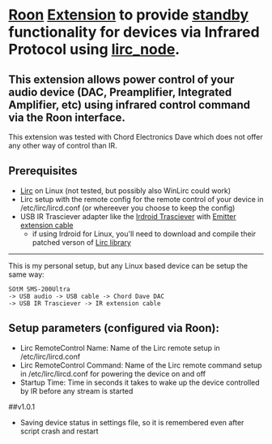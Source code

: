 # [Roon](https://roonlabs.com) [Extension](node-roon-api) to provide [standby](https://github.com/RoonLabs/node-roon-api-source-control) functionality for devices via Infrared Protocol using [lirc_node](https://github.com/alexbain/lirc_node).

This extension allows power control of your audio device (DAC, Preamplifier, Integrated Amplifier, etc) using infrared control command via the Roon interface.
---------------------

This extension was tested with Chord Electronics Dave which does not offer any other way of control than IR.

## Prerequisites

- [Lirc](http://www.lirc.org/) on Linux (not tested, but possibly also WinLirc could work) 
- Lirc setup with the remote config for the remote control of your device in /etc/lirc/lircd.conf (or whereever you choose to keep the config)
- USB IR Trasciever adapter like the [Irdroid Trasciever](https://irdroid.eu/product/usb-infrared-transceiver/) with [Emitter extension cable](https://irdroid.eu/product/infrared-emitter-extension-cable-1-5-meters/)
	- if using Irdroid for Linux, you'll need to download and compile their patched verson of [Lirc library](https://www.irdroid.com/downloads/?did=16)
---------------------

This is my personal setup, but any Linux based device can be setup the same way:

    SOtM SMS-200Ultra
	-> USB audio -> USB cable -> Chord Dave DAC
	-> USB IR Trasciever -> IR extension cable

## Setup parameters (configured via Roon):
- Lirc RemoteControl Name: Name of the Lirc remote setup in /etc/lirc/lircd.conf
- Lirc RemoteControl Command: Name of the Lirc remote command setup in /etc/lirc/lircd.conf for powering the device on and off
- Startup Time: Time in seconds it takes to wake up the device controlled by IR before any stream is started

##v1.0.1
- Saving device status in settings file, so it is remembered even after script crash and restart
